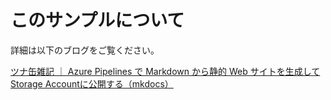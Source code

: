 # このサンプルについて

詳細は以下のブログをご覧ください。

[ツナ缶雑記 ｜ Azure Pipelines で Markdown から静的 Web サイトを生成してStorage Accountに公開する（mkdocs）](https://tsuna-can.hateblo.jp/entry/2021/06/24/123000)
